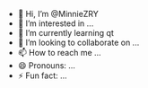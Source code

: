 - 👋 Hi, I’m @MinnieZRY
- 👀 I’m interested in ...
- 🌱 I’m currently learning qt
- 💞️ I’m looking to collaborate on ...
- 📫 How to reach me ...
- 😄 Pronouns: ...
- ⚡ Fun fact: ...

<!---
MinnieZRY/MinnieZRY is a ✨ special ✨ repository because its `README.md` (this file) appears on your GitHub profile.
You can click the Preview link to take a look at your changes.
--->
